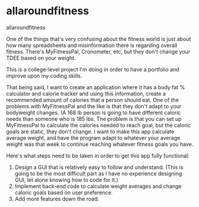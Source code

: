 # allaroundfitness
allaroundfitness


One of the things that's very confusing about the fitness world is just about how many spreadsheets and misinformation there is regarding overall fitness. There's MyFitnessPal, Cronometer, etc, but they don't change your TDEE based on your weight.

This is a college-level project I'm doing in order to have a portfolio and improve upon my coding skills.


That being said, I want to create an application where it has a body fat % calculator and calorie tracker and using this information, create a recommended amount of calories that a person should eat. One of the problems with MyFitnessPal and the like is that they don't adapt to your bodyweight changes. (A 168 lb person is going to have different caloric needs than someone who is 185 lbs. The problem is that you can set up MyFitnessPal to calculate the calories needed to reach goal, but the caloric goals are static, they don't change. I want to make this app calculate average weight, and have the program adapt to whatever your average weight was that week to continue reaching whatever fitness goals you have.

Here's what steps need to be taken in order to get this app fully functional:
1) Design a GUI that is relatively easy to follow and understand. (This is going to be the most difficult part as I have no experience designing GUI, let alone knowing how to code for it.)
2) Implement back-end code to calculate weight averages and change caloric goals based on user preference.
3) Add more features down the road.

